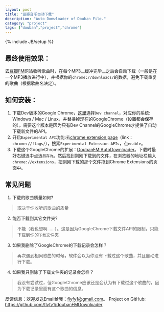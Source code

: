 ```yaml
---
layout: post
title: "豆瓣音乐自动下载"
description: "Auto Donwloader of Douban File."
category: "project"
tags: ["douban","project","chrome"]
---
```

{% include JB/setup %}


## 最终使用效果：
去[豆瓣FM](http://douban.fm/)网站收听歌曲时，在每个MP3__缓冲完毕__之后会自动下载（一般是在一个MP3播放进行中），并根据你的`chrome://downloads/`的数据，避免下载重复的歌曲（根据歌曲名决定）。

## 如何安装：
1. 下载Dev版本的Google Chrome，[这里](http://www.chromium.org/getting-involved/dev-channel)选择`Dev channel`，对应你的系统: Windows / Mac / Linux，并替换掉现在的GoogleChrome（设置都会保存的）。需要这个版本是因为只有Dev Channel的GoogleChrome才提供了自动下载新文件的API。
2. 开启`Experimental API`功能:去[chrome extension page](chrome://extensions/)（link：`chrome://flags/`），搜索`Experimental Extension APIs`，点`enable`。
3. 下载这个GoogleChrome的扩展：[DoubanFM AutoDownloader](/project/doubanDownloader.crx)。下载时最好右键选中点选`另存为`。然后找到刚刚下载到的文件，在浏览器的地址栏输入`chrome://extensions`，把刚刚下载的那个文件拖到Chrome Extensions的页面中。



## 常见问题
1. 下载的歌曲质量如何?
> 取决于你收听的歌曲的质量
2. 能否下载到其它文件夹?
> 不能（我也想啊……）。这是因为GoogleChrome下载文件API的限制，只能下载到你的`下载`文件夹
3. 如果我删除了GoogleChrome的下载记录会怎样？
> 再次遇到相同歌曲的时候，软件会以为你没有下载过这个歌曲，并且自动进行下载。
4. 如果我只删除了下载文件夹的记录会怎样？
> 我没有尝试过，但GoogleChrome应该还是会认为有下载过这个歌曲的，因为下载记录里面有这个歌曲的信息。

反馈信息：欢迎发送Email给我：<flyfy1@gmail.com>。
Project on GitHub: <https://github.com/flyfy1/doubanFMDownloader>
